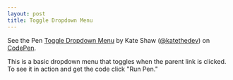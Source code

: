 ```yaml
---
layout: post
title: Toggle Dropdown Menu
---
```


<p data-height="300" data-theme-id="0" data-slug-hash="xWEmqb" data-default-tab="css,result" data-user="katethedev" data-embed-version="2" data-pen-title="Toggle Dropdown Menu" data-preview="true" class="codepen">See the Pen <a href="https://codepen.io/katethedev/pen/xWEmqb/">Toggle Dropdown Menu</a> by Kate Shaw (<a href="https://codepen.io/katethedev">@katethedev</a>) on <a href="https://codepen.io">CodePen</a>.</p>
<script async src="https://static.codepen.io/assets/embed/ei.js"></script>


This is a basic dropdown menu that toggles when the parent link is clicked. To see it in action and get the code click "Run Pen."
